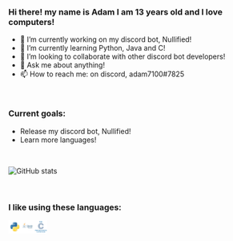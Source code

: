 ### Hi there! my name is Adam I am 13 years old and I love computers!

- 🔭 I’m currently working on my discord bot, Nullified!
- 🌱 I’m currently learning Python, Java and C!
- 👯 I’m looking to collaborate with other discord bot developers!
- 💬 Ask me about anything!
- 📫 How to reach me: on discord, adam7100#7825

<br />

### Current goals:
- Release my discord bot, Nullified!
- Learn more languages!

<br />

 ![GitHub stats](https://github-readme-stats.vercel.app/api?username=vcokltfre&count_private=true&theme=radical)

<br />

### I like using these languages:
<img align="left" alt="Python" width="26px" src="https://raw.githubusercontent.com/github/explore/80688e429a7d4ef2fca1e82350fe8e3517d3494d/topics/python/python.png" />
<img align="left" alt="Python" width="26px" src="https://raw.githubusercontent.com/github/explore/80688e429a7d4ef2fca1e82350fe8e3517d3494d/topics/java/java.png" />
<img align="left" alt="Python" width="26px" src="https://raw.githubusercontent.com/github/explore/80688e429a7d4ef2fca1e82350fe8e3517d3494d/topics/c/c.png" />
